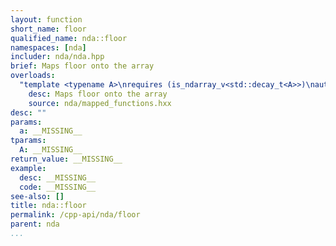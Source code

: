 ```yaml
---
layout: function
short_name: floor
qualified_name: nda::floor
namespaces: [nda]
includer: nda/nda.hpp
brief: Maps floor onto the array
overloads:
  "template <typename A>\nrequires (is_ndarray_v<std::decay_t<A>>)\nauto floor(A && a)":
    desc: Maps floor onto the array
    source: nda/mapped_functions.hxx
desc: ""
params:
  a: __MISSING__
tparams:
  A: __MISSING__
return_value: __MISSING__
example:
  desc: __MISSING__
  code: __MISSING__
see-also: []
title: nda::floor
permalink: /cpp-api/nda/floor
parent: nda
...
```


